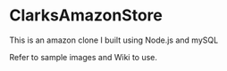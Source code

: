 # ClarksAmazonStore
This is an amazon clone I built using Node.js and mySQL

Refer to sample images and Wiki to use.
